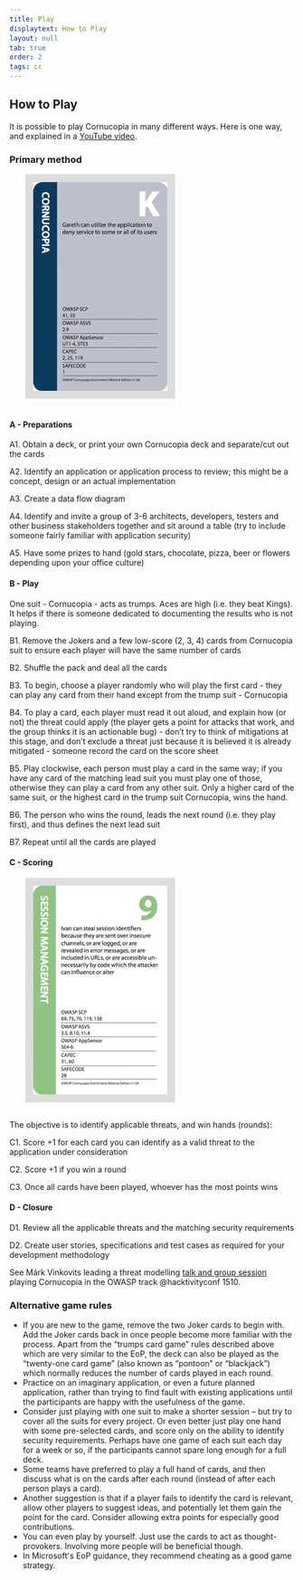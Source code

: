 ```yaml
---
title: Play
displaytext: How to Play
layout: null
tab: true
order: 2
tags: cc
---
```


## How to Play

It is possible to play Cornucopia in many different ways. Here is one way, and explained in a [YouTube video](https://youtu.be/i5Y0akWj31k).

### Primary method

<img src="assets/images/Cornucopia-card-cornucopia-K.png" alt="Cornucopia card Cornucopia - King" class="fa-pull-right" style="padding:1em;background-color:#dddddd;margin:0 0 1em 2em;">

#### A - Preparations

A1.	Obtain a deck, or print your own Cornucopia deck and separate/cut out the cards

A2.	Identify an application or application process to review; this might be a concept, design or an actual implementation

A3.	Create a data flow diagram

A4.	Identify and invite a group of 3-6 architects, developers, testers and other business stakeholders together and sit around a table (try to include someone fairly familiar with application security)

A5.	Have some prizes to hand (gold stars, chocolate, pizza, beer or flowers depending upon your office culture)

#### B - Play

One suit - Cornucopia - acts as trumps. Aces are high (i.e. they beat Kings). It helps if there is someone dedicated to documenting the results who is not playing.

B1.	Remove the Jokers and a few low-score (2, 3, 4) cards from Cornucopia suit to ensure each player will have the same number of cards

B2.	Shuffle the pack and deal all the cards

B3.	To begin, choose a player randomly who will play the first card - they can play any card from their hand except from the trump suit - Cornucopia

B4.	To play a card, each player must read it out aloud, and explain how (or not) the threat could apply (the player gets a point for attacks that work, and the group thinks it is an actionable bug) - don’t try to think of mitigations at this stage, and don’t exclude a threat just because it is believed it is already mitigated - someone record the card on the score sheet

B5.	Play clockwise, each person must play a card in the same way; if you have any card of the matching lead suit you must play one of those, otherwise they can play a card from any other suit. Only a higher card of the same suit, or the highest card in the trump suit Cornucopia, wins the hand.

B6.	The person who wins the round, leads the next round (i.e. they play first), and thus defines the next lead suit

B7.	Repeat until all the cards are played

#### C - Scoring

<img src="assets/images/Cornucopia-card-session-9.png" alt="Cornucopia card Session Management - 9" class="fa-pull-right" style="padding:1em;background-color:#dddddd;margin:0 0 1em 2em;">

The objective is to identify applicable threats, and win hands (rounds):

C1.	Score +1 for each card you can identify as a valid threat to the application under consideration

C2.	Score +1 if you win a round

C3.	Once all cards have been played, whoever has the most points wins

#### D - Closure

D1.	Review all the applicable threats and the matching security requirements

D2.	Create user stories, specifications and test cases as required for your development methodology

See Márk Vinkovits leading a threat modelling [talk and group session](https://www.youtube.com/watch?v=9dVDqeO6y3A) playing Cornucopia in the OWASP track @hacktivityconf 1510.


### Alternative game rules

* If you are new to the game, remove the two Joker cards to begin with. Add the Joker cards back in once people become more familiar with the process. Apart from the “trumps card game” rules described above which are very similar to the EoP, the deck can also be played as the “twenty-one card game” (also known as “pontoon” or “blackjack”) which normally reduces the number of cards played in each round.
* Practice on an imaginary application, or even a future planned application, rather than trying to find fault with existing applications until the participants are happy with the usefulness of the game.
* Consider just playing with one suit to make a shorter session – but try to cover all the suits for every project. Or even better just play one hand with some pre-selected cards, and score only on the ability to identify security requirements. Perhaps have one game of each suit each day for a week or so, if the participants cannot spare long enough for a full deck.
* Some teams have preferred to play a full hand of cards, and then discuss what is on the cards after each round (instead of after each person plays a card).
* Another suggestion is that if a player fails to identify the card is relevant, allow other players to suggest ideas, and potentially let them gain the point for the card. Consider allowing extra points for especially good contributions.
* You can even play by yourself. Just use the cards to act as thought-provokers. Involving more people will be beneficial though.
* In Microsoft's EoP guidance, they recommend cheating as a good game strategy.
